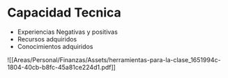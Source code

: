 # Capacidad Tecnica

- Experiencias Negativas y positivas
- Recursos adquiridos
- Conocimientos adquiridos

![[Areas/Personal/Finanzas/Assets/herramientas-para-la-clase_1651994c-1804-40cb-b8fc-45a81ce224d1.pdf]]